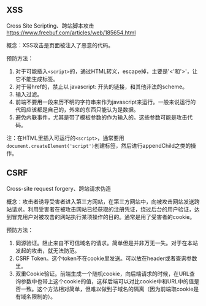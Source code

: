 ## XSS
Cross Site Scripting、跨站脚本攻击
https://www.freebuf.com/articles/web/185654.html

概念：XSS攻击是页面被注入了恶意的代码。

预防方法：

1. 对于可能插入`<script>`的，通过HTML转义，escape掉，主要是'<'和'>'，让它不能生成标签。
2. 对于带href的，禁止以 javascript: 开头的链接，和其他非法的scheme。
3. 输入过滤。
4. 前端不要用一段来历不明的字符串来作为javascript来运行。一般来说运行的代码应该都是自己的，外来的东西只能认为是数据。
5. 避免内联事件，尤其是带了模板参数的作为输入的。这些参数可能是攻击代码。

注：在HTML里插入可运行的`<script>`，通常要用`document.createElement('script')`创建标签，然后进行appendChild之类的操作。

## CSRF
Cross-site request forgery、跨站请求伪造

概念：攻击者诱导受害者进入第三方网站，在第三方网站中，向被攻击网站发送跨站请求。利用受害者在被攻击网站已经获取的注册凭证，绕过后台的用户验证，达到冒充用户对被攻击的网站执行某项操作的目的。通常是用了受害者的cookie。

预防方法：

1. 同源验证。阻止来自不可信域名的请求。简单但是并非万无一失。对于在本站发起的攻击，就无法防范。
2. CSRF Token。这个token不在cookie里发送。可以放在header或者查询参数里。
3. 双重Cookie验证。前端生成一个随机cookie，向后端请求的时候，在URL查询参数中也带上这个cookie的值，这样后端可以对比cookie中和URL中的值是否一致。这个方法相对简单，但难以做到子域名的隔离（因为前端取cookie是有域名限制的）。
